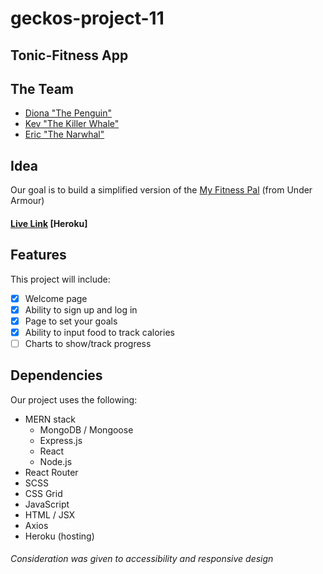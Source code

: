 # geckos-project-11
## Tonic-Fitness App

## The Team
* [Diona "The Penguin"](https://github.com/dionadk)
* [Kev "The Killer Whale"](https://github.com/kfarfan)
* [Eric "The Narwhal"](https://github.com/ZumDeWald)

## Idea

Our goal is to build a simplified version of the [My Fitness Pal](https://www.myfitnesspal.com/) (from Under Armour)

#### [Live Link](https://chingu-tonic-fitness.herokuapp.com/) [Heroku]

## Features
This project will include:
- [x] Welcome page
- [x] Ability to sign up and log in
- [x] Page to set your goals
- [x] Ability to input food to track calories
- [ ] Charts to show/track progress

## Dependencies
Our project uses the following:
* MERN stack
  * MongoDB / Mongoose
  * Express.js
  * React
  * Node.js
* React Router
* SCSS
* CSS Grid
* JavaScript
* HTML / JSX
* Axios
* Heroku (hosting)

###### Consideration was given to accessibility and responsive design
